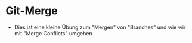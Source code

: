 # Git-Merge
- Dies ist eine kleine Übung zum "Mergen" von "Branches" und wie wir mit "Merge Conflicts" umgehen